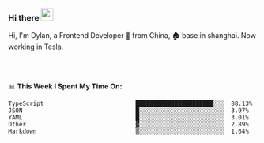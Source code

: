 ### Hi there <img src="https://media.giphy.com/media/hvRJCLFzcasrR4ia7z/giphy.gif" width="25px">

<!-- ![visitors](https://visitor-badge.glitch.me/badge?page_id=dislfyer.dislfyer) -->

Hi, I'm Dylan, a Frontend Developer 🚀 from China, 🏠 base in shanghai. Now working in Tesla.

<br/>
<br/>

📊 **This Week I Spent My Time On:**


<!--START_SECTION:waka-->

```text
TypeScript                          ██████████████████████░░░  88.13%
JSON                                █░░░░░░░░░░░░░░░░░░░░░░░░  3.97%
YAML                                █░░░░░░░░░░░░░░░░░░░░░░░░  3.01%
Other                               ▓░░░░░░░░░░░░░░░░░░░░░░░░  2.89%
Markdown                            ▒░░░░░░░░░░░░░░░░░░░░░░░░  1.64%
```

<!--END_SECTION:waka-->

<!--
**About Me:**
 -->
